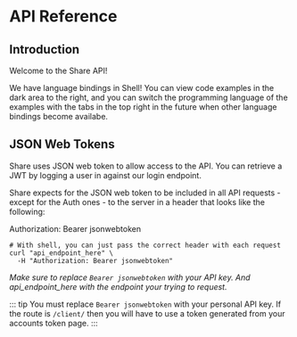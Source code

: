 # API Reference

## Introduction

Welcome to the Share API!

We have language bindings in Shell! You can view code examples in the dark area to the right, and you can switch the programming language of the examples with the tabs in the top right in the future when other language bindings become availabe.

## JSON Web Tokens

Share uses JSON web token to allow access to the API. You can retrieve a JWT by logging a user in against our login endpoint.

Share expects for the JSON web token to be included in all API requests - except for the Auth ones - to the server in a header that looks like the following:

Authorization: Bearer jsonwebtoken

```shell
# With shell, you can just pass the correct header with each request
curl "api_endpoint_here" \
  -H "Authorization: Bearer jsonwebtoken"
```

_Make sure to replace `Bearer jsonwebtoken` with your API key. And api_endpoint_here with the endpoint your trying to request._

::: tip
You must replace <code>Bearer jsonwebtoken</code> with your personal API key. If the route is `/client/` then you will have to use a token generated from your accounts token page.
:::
